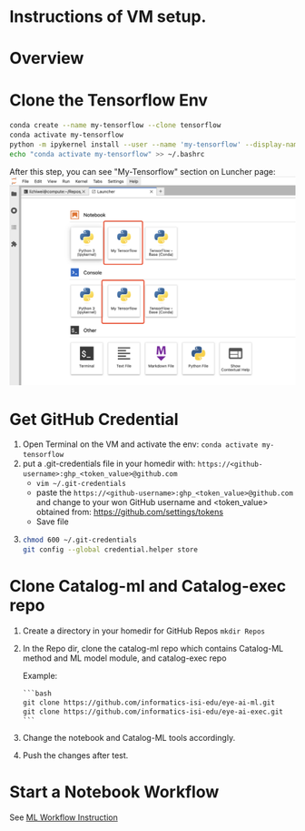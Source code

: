 # Instructions of VM setup.
# Overview

# Clone the Tensorflow Env
```bash
conda create --name my-tensorflow --clone tensorflow
conda activate my-tensorflow
python -m ipykernel install --user --name 'my-tensorflow' --display-name "My Tensorflow"
echo "conda activate my-tensorflow" >> ~/.bashrc
```
After this step, you can see "My-Tensorflow" section on Luncher page:
 ![minid](instruction_image/Launcher.png)


# Get GitHub Credential
1. Open Terminal on the VM and activate the env: `conda activate my-tensorflow`
2. put a .git-credentials file in your homedir with: `https://<github-username>:ghp_<token_value>@github.com`
   -  `vim ~/.git-credentials`
   - paste the  `https://<github-username>:ghp_<token_value>@github.com` and change <github-username> to your won 
   GitHub username and <token_value> obtained from: https://github.com/settings/tokens
    - Save file
3. ```bash
   chmod 600 ~/.git-credentials
   git config --global credential.helper store
   ```
   

# Clone Catalog-ml and Catalog-exec repo
1. Create a directory in your homedir for GitHub Repos `mkdir Repos`
2. In the Repo dir, clone the catalog-ml repo which contains Catalog-ML method and ML model module, and catalog-exec repo
    
   Example:

       ```bash
       git clone https://github.com/informatics-isi-edu/eye-ai-ml.git
       git clone https://github.com/informatics-isi-edu/eye-ai-exec.git
       ```
3. Change the notebook and Catalog-ML tools accordingly.
4. Push the changes after test.

# Start a Notebook Workflow
See [ML Workflow Instruction](ml_workflow_instruction.md)